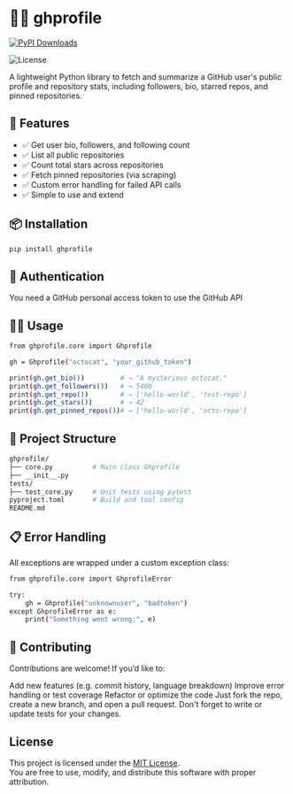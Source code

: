 # 🧑‍💻 ghprofile
[![PyPI Downloads](https://static.pepy.tech/badge/ghprofile)](https://pepy.tech/projects/ghprofile)

![License](https://img.shields.io/badge/license-MIT-blue.svg)

A lightweight Python library to fetch and summarize a GitHub user's public profile and repository stats, including followers, bio, starred repos, and pinned repositories.

## 🚀 Features

- ✅ Get user bio, followers, and following count  
- ✅ List all public repositories  
- ✅ Count total stars across repositories  
- ✅ Fetch pinned repositories (via scraping)  
- ✅ Custom error handling for failed API calls  
- ✅ Simple to use and extend

## 📦 Installation

```bash
pip install ghprofile
```
## 🔑 Authentication
You need a GitHub personal access token to use the GitHub API

## 🧑‍💻 Usage
```bash
from ghprofile.core import Ghprofile

gh = Ghprofile("octocat", "your_github_token")

print(gh.get_bio())         # → "A mysterious octocat."
print(gh.get_followers())   # → 5400
print(gh.get_repo())        # → ['hello-world', 'test-repo']
print(gh.get_stars())       # → 42
print(gh.get_pinned_repos())# → ['hello-world', 'octo-repo']
```

## 📁 Project Structure
```bash
ghprofile/
├── core.py          # Main class Ghprofile
├── __init__.py
tests/
├── test_core.py     # Unit tests using pytest
pyproject.toml       # Build and tool config
README.md
```
## 📋 Error Handling
All exceptions are wrapped under a custom exception class:
```bash
from ghprofile.core import GhprofileError

try:
    gh = Ghprofile("unknownuser", "badtoken")
except GhprofileError as e:
    print("Something went wrong:", e)
```
## 🤝 Contributing
Contributions are welcome! If you’d like to:

Add new features (e.g. commit history, language breakdown)
Improve error handling or test coverage
Refactor or optimize the code
Just fork the repo, create a new branch, and open a pull request.
Don't forget to write or update tests for your changes.

## License

This project is licensed under the [MIT License](LICENSE).  
You are free to use, modify, and distribute this software with proper attribution.
